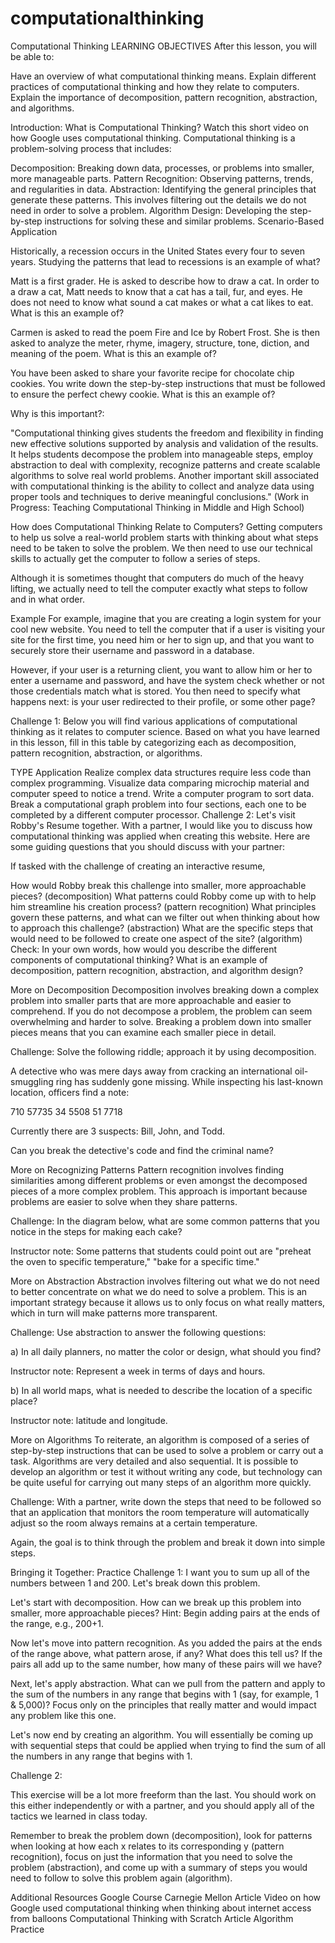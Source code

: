 # computationalthinking

 Computational Thinking
LEARNING OBJECTIVES
After this lesson, you will be able to:

Have an overview of what computational thinking means.
Explain different practices of computational thinking and how they relate to computers.
Explain the importance of decomposition, pattern recognition, abstraction, and algorithms.

Introduction: What is Computational Thinking?
Watch this short video on how Google uses computational thinking.
Computational thinking is a problem-solving process that includes:

Decomposition: Breaking down data, processes, or problems into smaller, more manageable parts.
Pattern Recognition: Observing patterns, trends, and regularities in data.
Abstraction: Identifying the general principles that generate these patterns. This involves filtering out the details we do not need in order to solve a problem.
Algorithm Design: Developing the step-by-step instructions for solving these and similar problems.
Scenario-Based Application

Historically, a recession occurs in the United States every four to seven years. Studying the patterns that lead to recessions is an example of what?

Matt is a first grader. He is asked to describe how to draw a cat. In order to a draw a cat, Matt needs to know that a cat has a tail, fur, and eyes. He does not need to know what sound a cat makes or what a cat likes to eat. What is this an example of?

Carmen is asked to read the poem Fire and Ice by Robert Frost. She is then asked to analyze the meter, rhyme, imagery, structure, tone, diction, and meaning of the poem. What is this an example of?

You have been asked to share your favorite recipe for chocolate chip cookies. You write down the step-by-step instructions that must be followed to ensure the perfect chewy cookie. What is this an example of?

Why is this important?:

"Computational thinking gives students the freedom and flexibility in finding new effective solutions supported by analysis and validation of the results. It helps students decompose the problem into manageable steps, employ abstraction to deal with complexity, recognize patterns and create scalable algorithms to solve real world problems. Another important skill associated with computational thinking is the ability to collect and analyze data using proper tools and techniques to derive meaningful conclusions." (Work in Progress: Teaching Computational Thinking in Middle and High School)


How does Computational Thinking Relate to Computers?
Getting computers to help us solve a real-world problem starts with thinking about what steps need to be taken to solve the problem. We then need to use our technical skills to actually get the computer to follow a series of steps.

Although it is sometimes thought that computers do much of the heavy lifting, we actually need to tell the computer exactly what steps to follow and in what order.

Example
For example, imagine that you are creating a login system for your cool new website. You need to tell the computer that if a user is visiting your site for the first time, you need him or her to sign up, and that you want to securely store their username and password in a database.

However, if your user is a returning client, you want to allow him or her to enter a username and password, and have the system check whether or not those credentials match what is stored. You then need to specify what happens next: is your user redirected to their profile, or some other page?

Challenge 1:
Below you will find various applications of computational thinking as it relates to computer science. Based on what you have learned in this lesson, fill in this table by categorizing each as decomposition, pattern recognition, abstraction, or algorithms.

TYPE	Application
Realize complex data structures require less code than complex programming.
Visualize data comparing microchip material and computer speed to notice a trend.
Write a computer program to sort data.
Break a computational graph problem into four sections, each one to be completed by a different computer processor.
Challenge 2:
Let's visit Robby's Resume together. With a partner, I would like you to discuss how computational thinking was applied when creating this website. Here are some guiding questions that you should discuss with your partner:

If tasked with the challenge of creating an interactive resume,

How would Robby break this challenge into smaller, more approachable pieces? (decomposition)
What patterns could Robby come up with to help him streamline his creation process? (pattern recognition)
What principles govern these patterns, and what can we filter out when thinking about how to approach this challenge? (abstraction)
What are the specific steps that would need to be followed to create one aspect of the site? (algorithm)
Check: In your own words, how would you describe the different components of computational thinking? What is an example of decomposition, pattern recognition, abstraction, and algorithm design?


More on Decomposition
Decomposition involves breaking down a complex problem into smaller parts that are more approachable and easier to comprehend. If you do not decompose a problem, the problem can seem overwhelming and harder to solve. Breaking a problem down into smaller pieces means that you can examine each smaller piece in detail.

Challenge:
Solve the following riddle; approach it by using decomposition.

A detective who was mere days away from cracking an international oil-smuggling ring has suddenly gone missing. While inspecting his last-known location, officers find a note:

710 57735 34 5508 51 7718

Currently there are 3 suspects: Bill, John, and Todd.

Can you break the detective's code and find the criminal name?


More on Recognizing Patterns
Pattern recognition involves finding similarities among different problems or even amongst the decomposed pieces of a more complex problem. This approach is important because problems are easier to solve when they share patterns.

Challenge:
In the diagram below, what are some common patterns that you notice in the steps for making each cake?



Instructor note: Some patterns that students could point out are "preheat the oven to specific temperature," "bake for a specific time."


More on Abstraction
Abstraction involves filtering out what we do not need to better concentrate on what we do need to solve a problem. This is an important strategy because it allows us to only focus on what really matters, which in turn will make patterns more transparent.

Challenge:
Use abstraction to answer the following questions:

a) In all daily planners, no matter the color or design, what should you find?

Instructor note: Represent a week in terms of days and hours.

b) In all world maps, what is needed to describe the location of a specific place?

Instructor note: latitude and longitude.


More on Algorithms
To reiterate, an algorithm is composed of a series of step-by-step instructions that can be used to solve a problem or carry out a task. Algorithms are very detailed and also sequential. It is possible to develop an algorithm or test it without writing any code, but technology can be quite useful for carrying out many steps of an algorithm more quickly.

Challenge:
With a partner, write down the steps that need to be followed so that an application that monitors the room temperature will automatically adjust so the room always remains at a certain temperature.

Again, the goal is to think through the problem and break it down into simple steps.


Bringing it Together: Practice
Challenge 1:
I want you to sum up all of the numbers between 1 and 200. Let's break down this problem.

Let's start with decomposition. How can we break up this problem into smaller, more approachable pieces? Hint: Begin adding pairs at the ends of the range, e.g., 200+1.

Now let's move into pattern recognition. As you added the pairs at the ends of the range above, what pattern arose, if any? What does this tell us? If the pairs all add up to the same number, how many of these pairs will we have?

Next, let's apply abstraction. What can we pull from the pattern and apply to the sum of the numbers in any range that begins with 1 (say, for example, 1 & 5,000)? Focus only on the principles that really matter and would impact any problem like this one.

Let's now end by creating an algorithm. You will essentially be coming up with sequential steps that could be applied when trying to find the sum of all the numbers in any range that begins with 1.

Challenge 2:


This exercise will be a lot more freeform than the last. You should work on this either independently or with a partner, and you should apply all of the tactics we learned in class today.

Remember to break the problem down (decomposition), look for patterns when looking at how each x relates to its corresponding y (pattern recognition), focus on just the information that you need to solve the problem (abstraction), and come up with a summary of steps you would need to follow to solve this problem again (algorithm).

Additional Resources
Google Course
Carnegie Mellon Article
Video on how Google used computational thinking when thinking about internet access from balloons
Computational Thinking with Scratch Article
Algorithm Practice
